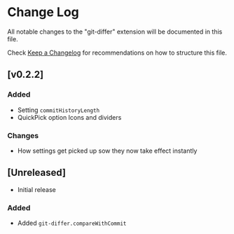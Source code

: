 # Change Log

All notable changes to the "git-differ" extension will be documented in this file.

Check [Keep a Changelog](http://keepachangelog.com/) for recommendations on how to structure this file.

## [v0.2.2]

### Added

- Setting `commitHistoryLength`
- QuickPick option Icons and dividers

### Changes

- How settings get picked up sow they now take effect instantly

## [Unreleased]

- Initial release

### Added

- Added `git-differ.compareWithCommit`
